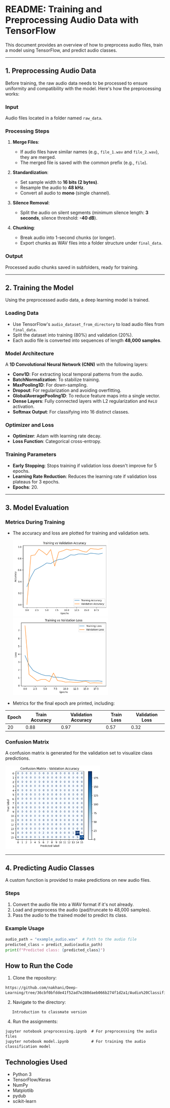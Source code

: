 # README: Training and Preprocessing Audio Data with TensorFlow

This document provides an overview of how to preprocess audio files, train a model using TensorFlow, and predict audio classes. 

---

## 1. Preprocessing Audio Data

Before training, the raw audio data needs to be processed to ensure uniformity and compatibility with the model. Here's how the preprocessing works:

### **Input**
Audio files located in a folder named `raw_data`.

### **Processing Steps**
1. **Merge Files**:
   - If audio files have similar names (e.g., `file_1.wav` and `file_2.wav`), they are merged.
   - The merged file is saved with the common prefix (e.g., `file`).
   
2. **Standardization**:
   - Set sample width to **16 bits (2 bytes)**.
   - Resample the audio to **48 kHz**.
   - Convert all audio to **mono** (single channel).
   
3. **Silence Removal**:
   - Split the audio on silent segments (minimum silence length: **3 seconds**, silence threshold: **-40 dB**).
   
4. **Chunking**:
   - Break audio into 1-second chunks (or longer).
   - Export chunks as WAV files into a folder structure under `final_data`.

### **Output**
Processed audio chunks saved in subfolders, ready for training.

---

## 2. Training the Model

Using the preprocessed audio data, a deep learning model is trained. 

### **Loading Data**
- Use TensorFlow's `audio_dataset_from_directory` to load audio files from `final_data`.
- Split the dataset into training (80%) and validation (20%).
- Each audio file is converted into sequences of length **48,000 samples**.

### **Model Architecture**
A **1D Convolutional Neural Network (CNN)** with the following layers:
- **Conv1D**: For extracting local temporal patterns from the audio.
- **BatchNormalization**: To stabilize training.
- **MaxPooling1D**: For down-sampling.
- **Dropout**: For regularization and avoiding overfitting.
- **GlobalAveragePooling1D**: To reduce feature maps into a single vector.
- **Dense Layers**: Fully connected layers with L2 regularization and `ReLU` activation.
- **Softmax Output**: For classifying into 16 distinct classes.

### **Optimizer and Loss**
- **Optimizer**: Adam with learning rate decay.
- **Loss Function**: Categorical cross-entropy.

### **Training Parameters**
- **Early Stopping**: Stops training if validation loss doesn't improve for 5 epochs.
- **Learning Rate Reduction**: Reduces the learning rate if validation loss plateaus for 3 epochs.
- **Epochs**: 20.

---

## 3. Model Evaluation

### **Metrics During Training**
- The accuracy and loss are plotted for training and validation sets.

  <img src="Accuracy.png" width = "300">

  <img src="Loss.png" width = "300">

- Metrics for the final epoch are printed, including:

 | Epoch | Train Accuracy | Validation Accuracy | Train Loss | Validation Loss |
 |-------|----------------|---------------------|------------|-----------------|
 |  20   | 0.88           | 0.97                | 0.57       | 0.32            |
 


### **Confusion Matrix**
A confusion matrix is generated for the validation set to visualize class predictions.

  <img src="confusion matrix.png" width = "300">

---

## 4. Predicting Audio Classes

A custom function is provided to make predictions on new audio files.

### **Steps**
1. Convert the audio file into a WAV format if it's not already.
2. Load and preprocess the audio (pad/truncate to 48,000 samples).
3. Pass the audio to the trained model to predict its class.

### **Example Usage**
```python
audio_path = "example_audio.wav"  # Path to the audio file
predicted_class = predict_audio(audio_path)
print(f"Predicted class: {predicted_class}")
```

## How to Run the Code
1. Clone the repository:

```
https://github.com/nakhani/Deep-Learning/tree/36cbf0bfdde41f52ad7e280daeb066b274f1d2a1/Audio%20Classification/classmate%20version

```

2. Navigate to the directory:

```
   Introduction to classmate version
```

4. Run the assignments:
  
```
jupyter notebook preprocessing.ipynb  # For preprocessing the audio files
jupyter notebook model.ipynb          # For training the audio classification model
```

## Technologies Used
- Python 3
- TensorFlow/Keras
- NumPy
- Matplotlib
- pydub
- scikit-learn
